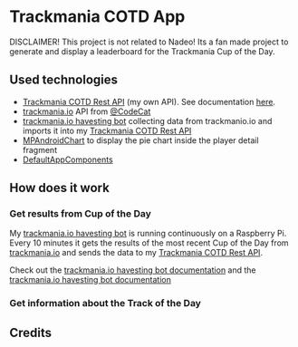 # Trackmania COTD App

DISCLAIMER! This project is not related to Nadeo! Its a fan made project to generate and display a leaderboard for the Trackmania Cup of the Day.

## Used technologies

* <a href="https://github.com/SoWieMarkus/TrackmaniaCOTDRestAPI">Trackmania COTD Rest API</a> (my own API). See documentation <a href="https://github.com/SoWieMarkus/TrackmaniaCOTDRestAPI#readme">here</a>.
* <a href="https://trackmania.io/#/totd">trackmania.io</a> API from <a href="https://github.com/codecat">@CodeCat</a>
* <a href="https://github.com/SoWieMarkus/TrackmaniaCOTDBot">trackmania.io havesting bot</a> collecting data from trackmanio.io and imports it into my <a href="https://github.com/SoWieMarkus/TrackmaniaCOTDRestAPI">Trackmania COTD Rest API</a>
* <a href="https://github.com/PhilJay/MPAndroidChart">MPAndroidChart</a> to display the pie chart inside the player detail fragment
* <a href="https://github.com/SoWieMarkus/DefaultAppComponents">DefaultAppComponents</a>

## How does it work

### Get results from Cup of the Day

My <a href="https://github.com/SoWieMarkus/TrackmaniaCOTDBot">trackmania.io havesting bot</a> is running continuously on a Raspberry Pi. Every 10 minutes it gets the results of the most recent Cup of the Day from <a href="https://trackmania.io/#/cotd">trackmania.io</a> and sends the data to my <a href="https://github.com/SoWieMarkus/TrackmaniaCOTDRestAPI">Trackmania COTD Rest API</a>. 

Check out the <a href="https://github.com/SoWieMarkus/TrackmaniaCOTDBot#readme">trackmania.io havesting bot documentation</a> and the <a href="https://github.com/SoWieMarkus/TrackmaniaCOTDRestAPI#readme">trackmania.io havesting bot documentation</a>

### Get information about the Track of the Day





## Credits
